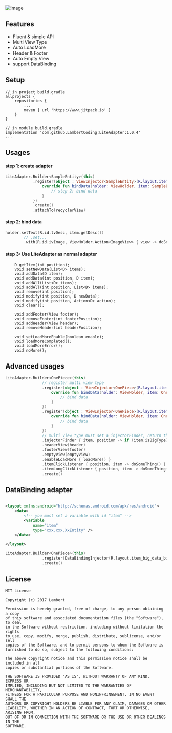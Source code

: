  ![image]()
 
## Features

* Fluent & simple API
* Multi View Type
* Auto LoadMore
* Header & Footer
* Auto Empty View
* support DataBinding

## Setup
```
// in project build.gradle
allprojects {
    repositories {
        ...
        maven { url 'https://www.jitpack.io' }
    }
}

// in module build.gradle
implementation 'com.github.LambertCoding:LiteAdapter:1.0.4'
...
```
## Usages
#### step 1: create adapter
```kotlin
LiteAdapter.Builder<SampleEntity>(this)
            .register(object : ViewInjector<SampleEntity>(R.layout.item_main) {
                override fun bindData(holder: ViewHolder, item: SampleEntity, position: Int) {
                    // step 2: bind data
                }
            })
            .create()
            .attachTo(recyclerView)
```
#### step 2: bind data
```kotlin
holder.setText(R.id.tvDesc, item.getDesc())
        // .set...
        .with(R.id.ivImage, ViewHolder.Action<ImageView> { view -> doSomeThing() })
```

#### step 3: Use LiteAdapter as normal adapter
```
    D getItem(int position);
    void setNewData(List<D> items);
    void addData(D item);
    void addData(int position, D item);
    void addAll(List<D> items);
    void addAll(int position, List<D> items);
    void remove(int position);
    void modify(int position, D newData);
    void modify(int position, Action<D> action);
    void clear();

    void addFooter(View footer);
    void removeFooter(int footerPosition);
    void addHeader(View header);
    void removeHeader(int headerPosition);
    
    void setLoadMoreEnable(boolean enable);
    void loadMoreCompleted();
    void loadMoreError();
    void noMore();

```
## Advanced usages
```kotlin
LiteAdapter.Builder<OnePiece>(this)
                // register multi view type
                .register(object : ViewInjector<OnePiece>(R.layout.item_normal) {
                    override fun bindData(holder: ViewHolder, item: OnePiece, position: Int) {
                        // bind data
                    }
                })
                .register(object : ViewInjector<OnePiece>(R.layout.item_big) {
                    override fun bindData(holder: ViewHolder, item: OnePiece, position: Int) {
                        // bind data
                    }
                })
                // multi view type must set a injectorFinder, return the index of injector
                .injectorFinder { item, position -> if (item.isBigType) 1 else 0 }
                .headerView(header)
                .footerView(footer)
                .emptyView(emptyView)
                .enableLoadMore { loadMore() }
                .itemClickListener { position, item -> doSomeThing() }
                .itemLongClickListener { position, item -> doSomeThing() }
                .create()
```
## DataBinding adapter
```xml

<layout xmlns:android="http://schemas.android.com/apk/res/android">
    <data>
        <!-- you must set a variable with id "item" -->
        <variable
            name="item"
            type="xxx.xxx.XxEntity" />
    </data>

</layout>

```

```kotlin
LiteAdapter.Builder<OnePiece>(this)
                .register(DataBindingInjector(R.layout.item_big_data_binding))
                .create()
```
## License
    MIT License

    Copyright (c) 2017 Lambert

    Permission is hereby granted, free of charge, to any person obtaining a copy
    of this software and associated documentation files (the "Software"), to deal
    in the Software without restriction, including without limitation the rights
    to use, copy, modify, merge, publish, distribute, sublicense, and/or sell
    copies of the Software, and to permit persons to whom the Software is
    furnished to do so, subject to the following conditions:

    The above copyright notice and this permission notice shall be included in all
    copies or substantial portions of the Software.

    THE SOFTWARE IS PROVIDED "AS IS", WITHOUT WARRANTY OF ANY KIND, EXPRESS OR
    IMPLIED, INCLUDING BUT NOT LIMITED TO THE WARRANTIES OF MERCHANTABILITY,
    FITNESS FOR A PARTICULAR PURPOSE AND NONINFRINGEMENT. IN NO EVENT SHALL THE
    AUTHORS OR COPYRIGHT HOLDERS BE LIABLE FOR ANY CLAIM, DAMAGES OR OTHER
    LIABILITY, WHETHER IN AN ACTION OF CONTRACT, TORT OR OTHERWISE, ARISING FROM,
    OUT OF OR IN CONNECTION WITH THE SOFTWARE OR THE USE OR OTHER DEALINGS IN THE
    SOFTWARE.